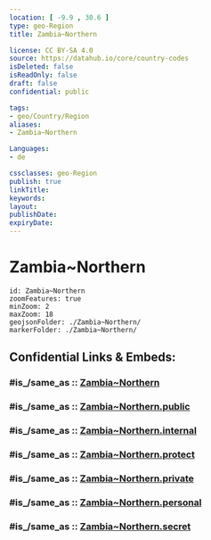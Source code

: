 ```yaml
---
location: [ -9.9 , 30.6 ] 
type: geo-Region
title: Zambia~Northern

license: CC BY-SA 4.0
source: https://datahub.io/core/country-codes
isDeleted: false
isReadOnly: false
draft: false
confidential: public

tags:
- geo/Country/Region
aliases:
- Zambia~Northern

Languages:
- de

cssclasses: geo-Region
publish: true
linkTitle: 
keywords: 
layout: 
publishDate: 
expiryDate: 
---
```


# Zambia~Northern

```leaflet
id: Zambia~Northern
zoomFeatures: true 
minZoom: 2 
maxZoom: 18
geojsonFolder: ./Zambia~Northern/
markerFolder: ./Zambia~Northern/
```


## Confidential Links & Embeds: 

### #is_/same_as :: [Zambia~Northern](/_Standards/Earth/Continent/Africa/Africa~Central/Zambia/Provinces~Zambia/Zambia~Northern.md) 

### #is_/same_as :: [Zambia~Northern.public](/_public/Earth/Continent/Africa/Africa~Central/Zambia/Provinces~Zambia/Zambia~Northern.public.md) 

### #is_/same_as :: [Zambia~Northern.internal](/_internal/Earth/Continent/Africa/Africa~Central/Zambia/Provinces~Zambia/Zambia~Northern.internal.md) 

### #is_/same_as :: [Zambia~Northern.protect](/_protect/Earth/Continent/Africa/Africa~Central/Zambia/Provinces~Zambia/Zambia~Northern.protect.md) 

### #is_/same_as :: [Zambia~Northern.private](/_private/Earth/Continent/Africa/Africa~Central/Zambia/Provinces~Zambia/Zambia~Northern.private.md) 

### #is_/same_as :: [Zambia~Northern.personal](/_personal/Earth/Continent/Africa/Africa~Central/Zambia/Provinces~Zambia/Zambia~Northern.personal.md) 

### #is_/same_as :: [Zambia~Northern.secret](/_secret/Earth/Continent/Africa/Africa~Central/Zambia/Provinces~Zambia/Zambia~Northern.secret.md)


